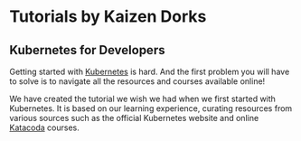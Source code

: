 # Tutorials by Kaizen Dorks

## Kubernetes for Developers

Getting started with [Kubernetes](https://kubernetes.io/) is hard. And the first problem you will have to solve is to navigate all the resources and courses available online!

We have created the tutorial we wish we had when we first started with Kubernetes. It is based on our learning experience, curating resources from various sources such as the official Kubernetes website and online [Katacoda](https://www.katacoda.com/) courses.

<tutorial-call-to-action-link title="Start Tutorial" to="/tutorials/kubernetes" />
